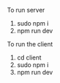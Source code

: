 To run server

1. sudo npm i 
2. npm run dev
   

To run the client

1. cd client
2. sudo npm i
3. npm run dev